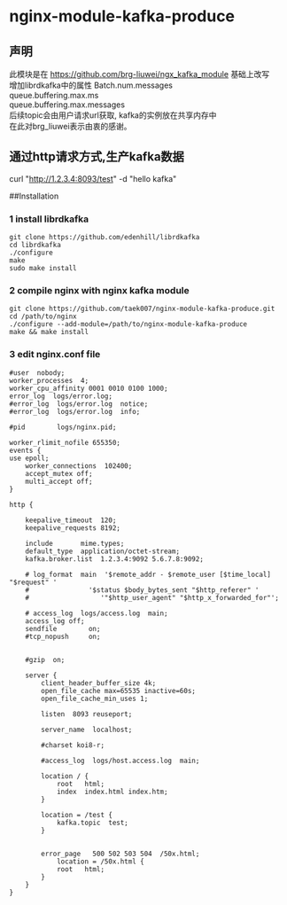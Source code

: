 # nginx-module-kafka-produce
## 声明

此模块是在 https://github.com/brg-liuwei/ngx_kafka_module 基础上改写<br/>
增加librdkafka中的属性 Batch.num.messages <br/>
queue.buffering.max.ms<br/>
queue.buffering.max.messages<br/>
后续topic会由用户请求url获取, kafka的实例放在共享内存中<br/>
在此对brg_liuwei表示由衷的感谢。<br/>

## 通过http请求方式,生产kafka数据<br/>
curl "http://1.2.3.4:8093/test" -d "hello kafka"<br/>
 
   
##Installation

### 1 install librdkafka

    git clone https://github.com/edenhill/librdkafka
    cd librdkafka
    ./configure
    make
    sudo make install

### 2 compile nginx with nginx kafka module

    git clone https://github.com/taek007/nginx-module-kafka-produce.git
    cd /path/to/nginx
    ./configure --add-module=/path/to/nginx-module-kafka-produce
    make && make install

### 3 edit nginx.conf file

```
#user  nobody;
worker_processes  4;
worker_cpu_affinity 0001 0010 0100 1000;
error_log  logs/error.log;
#error_log  logs/error.log  notice;
#error_log  logs/error.log  info;

#pid        logs/nginx.pid;

worker_rlimit_nofile 655350;
events {
use epoll;
    worker_connections  102400;
    accept_mutex off;
    multi_accept off;
}

http {

	keepalive_timeout  120;
	keepalive_requests 8192; 

	include       mime.types;
	default_type  application/octet-stream;
	kafka.broker.list  1.2.3.4:9092 5.6.7.8:9092;

	# log_format  main  '$remote_addr - $remote_user [$time_local] "$request" '
	#               '$status $body_bytes_sent "$http_referer" '
	#                  '"$http_user_agent" "$http_x_forwarded_for"';

	# access_log  logs/access.log  main;
	access_log off;
	sendfile        on;
	#tcp_nopush     on;
  

	#gzip  on;

	server {
		client_header_buffer_size 4k;
		open_file_cache max=65535 inactive=60s;
		open_file_cache_min_uses 1;

		listen  8093 reuseport;

		server_name  localhost;

		#charset koi8-r;

		#access_log  logs/host.access.log  main;

		location / {
			root   html;
			index  index.html index.htm;
		}

		location = /test {
			kafka.topic  test;
		}


		error_page   500 502 503 504  /50x.html;
			location = /50x.html {
			root   html;
		}
	}
}
```
